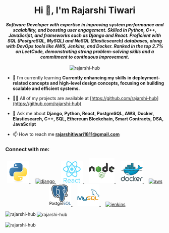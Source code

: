 <h1 align="center">Hi 👋, I'm Rajarshi Tiwari</h1>
<i><h4 align="center">Software Developer with expertise in improving system performance and scalability, and boosting user engagement. Skilled in Python, C++, JavaScript, and frameworks such as Django and React. Proficient with SQL (PostgreSQL, MySQL) and NoSQL (Elasticsearch) databases, along with DevOps tools like AWS, Jenkins, and Docker.
Ranked in the top 2.7% on LeetCode, demonstrating strong problem-solving skills and a commitment to continuous improvement.</b></h4></i>

<p align="center"> <img src="https://komarev.com/ghpvc/?username=rajarshi-hub&label=Profile%20views&color=0e75b6&style=flat" alt="rajarshi-hub" /> </p>

- 🌱 I’m currently learning **Currently enhancing my skills in deployment-related concepts and high-level design concepts, focusing on building scalable and efficient systems.**

- 👨‍💻 All of my projects are available at [https://github.com/rajarshi-hub](https://github.com/rajarshi-hub)

- 💬 Ask me about **Django, Python, React, PostgreSQL, AWS, Docker, Elasticsearch, C++, SQL, Ethereum Blockchain, Smart Contracts, DSA, JavaScript**

- 📫 How to reach me **rajarshitiwari1811@gmail.com**

<h3 align="left">Connect with me:</h3>
<p align="center">
  <!-- Python -->
  <a href="https://www.python.org" target="_blank">
    <img src="https://raw.githubusercontent.com/devicons/devicon/master/icons/python/python-original.svg" alt="python" width="70" height="70"/>
  </a>
  &nbsp;&nbsp;&nbsp;
  <!-- Django -->
  <a href="https://www.djangoproject.com/" target="_blank">
    <img src="https://static.djangoproject.com/img/logos/django-logo-negative.svg" alt="django" width="70" height="70"/>
  </a>
  &nbsp;&nbsp;&nbsp;
  <!-- React -->
  <a href="https://reactjs.org/" target="_blank">
    <img src="https://raw.githubusercontent.com/devicons/devicon/master/icons/react/react-original-wordmark.svg" alt="react" width="70" height="70"/>
  </a>
  &nbsp;&nbsp;&nbsp;
  <!-- Node.js -->
  <a href="https://nodejs.org" target="_blank">
    <img src="https://raw.githubusercontent.com/devicons/devicon/master/icons/nodejs/nodejs-original-wordmark.svg" alt="nodejs" width="80" height="80"/>
  </a>
  &nbsp;&nbsp;&nbsp;
  <!-- Docker -->
  <a href="https://www.docker.com/" target="_blank">
    <img src="https://raw.githubusercontent.com/devicons/devicon/master/icons/docker/docker-original-wordmark.svg" alt="docker" width="70" height="70"/>
  </a>
  &nbsp;&nbsp;&nbsp;
  <!-- AWS -->
  <a href="https://aws.amazon.com" target="_blank">
    <img src="https://www.vectorlogo.zone/logos/amazon_aws/amazon_aws-icon.svg" alt="aws" width="70" height="70"/>
  </a>
  &nbsp;&nbsp;&nbsp;
  <!-- PostgreSQL -->
  <a href="https://www.postgresql.org/" target="_blank">
    <img src="https://raw.githubusercontent.com/devicons/devicon/master/icons/postgresql/postgresql-original-wordmark.svg" alt="postgresql" width="70" height="70"/>
  </a>
  &nbsp;&nbsp;&nbsp;
  <!-- MySQL -->
  <a href="https://www.mysql.com/" target="_blank">
    <img src="https://raw.githubusercontent.com/devicons/devicon/master/icons/mysql/mysql-original-wordmark.svg" alt="mysql" width="70" height="70"/>
  </a>
  &nbsp;&nbsp;&nbsp;
  <!-- Jenkins -->
  <a href="https://www.jenkins.io/" target="_blank">
    <img src="https://www.vectorlogo.zone/logos/jenkins/jenkins-icon.svg" alt="jenkins" width="70" height="70"/>
  </a>
</p><p><img align="left" src="https://github-readme-stats.vercel.app/api/top-langs?username=rajarshi-hub&show_icons=true&locale=en&layout=compact" alt="rajarshi-hub" /></p>

<p>&nbsp;<img align="center" src="https://github-readme-stats.vercel.app/api?username=rajarshi-hub&show_icons=true&locale=en" alt="rajarshi-hub" /></p>

<p><img align="center" src="https://github-readme-streak-stats.herokuapp.com/?user=rajarshi-hub&" alt="rajarshi-hub" /></p>
